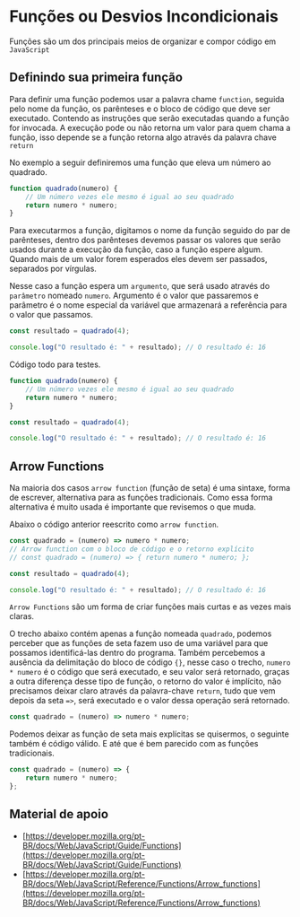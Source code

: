 # Funções ou Desvios Incondicionais

Funções são um dos principais meios de organizar e compor código em `JavaScript`

## Definindo sua primeira função

Para definir uma função podemos usar a palavra chame `function`, seguida pelo
nome da função, os parênteses e o bloco de código que deve ser executado.
Contendo as instruções que serão executadas quando a função for invocada.
A execução pode ou não retorna um valor para quem chama a função, isso 
depende se a função retorna algo através da palavra chave `return`

No exemplo a seguir definiremos uma função que eleva um número ao quadrado.

```js
function quadrado(numero) {
    // Um número vezes ele mesmo é igual ao seu quadrado
    return numero * numero;
}
```

Para executarmos a função, digitamos o nome da função seguido do par de
parênteses, dentro dos parênteses devemos passar os valores que serão
usados durante a execução da função, caso a função espere algum.
Quando mais de um valor forem esperados eles devem ser passados,
separados por vírgulas.

Nesse caso a função espera um `argumento`, que será usado através do 
`parâmetro` nomeado `numero`. Argumento é o valor que passaremos e
parâmetro é o nome especial da variável que armazenará a referência
para o valor que passamos.

```js
const resultado = quadrado(4);

console.log("O resultado é: " + resultado); // O resultado é: 16
```

Código todo para testes.

```js
function quadrado(numero) {
    // Um número vezes ele mesmo é igual ao seu quadrado
    return numero * numero;
}

const resultado = quadrado(4);

console.log("O resultado é: " + resultado); // O resultado é: 16
```

## Arrow Functions

Na maioria dos casos `arrow function` (função de seta) é uma sintaxe, forma de escrever,
alternativa para as funções tradicionais. Como essa forma alternativa
é muito usada é importante que revisemos o que muda.

Abaixo o código anterior reescrito como `arrow function`.

```js
const quadrado = (numero) => numero * numero;
// Arrow function com o bloco de código e o retorno explícito
// const quadrado = (numero) => { return numero * numero; };

const resultado = quadrado(4);

console.log("O resultado é: " + resultado); // O resultado é: 16
```

`Arrow Functions` são um forma de criar funções mais curtas
e as vezes mais claras.

O trecho abaixo contém apenas a função nomeada `quadrado`, podemos
perceber que as funções de seta fazem uso de uma  variável para que
possamos identificá-las dentro do programa. Também percebemos a
ausência da delimitação do bloco de código `{}`, nesse caso o trecho,
`numero * numero` é o código que será executado, e seu valor será
retornado, graças a outra diferença desse tipo de função, o retorno
do valor é implícito, não precisamos deixar claro através da
palavra-chave `return`, tudo que vem depois da seta `=>`, será
executado e o valor dessa operação será retornado.

```js
const quadrado = (numero) => numero * numero;
```

Podemos deixar as função de seta mais explícitas se quisermos,
o seguinte também é código válido. E até que é bem parecido com as
funções tradicionais.

```js
const quadrado = (numero) => {
    return numero * numero;
};
```

## Material de apoio

* [https://developer.mozilla.org/pt-BR/docs/Web/JavaScript/Guide/Functions](https://developer.mozilla.org/pt-BR/docs/Web/JavaScript/Guide/Functions)
* [https://developer.mozilla.org/pt-BR/docs/Web/JavaScript/Reference/Functions/Arrow_functions](https://developer.mozilla.org/pt-BR/docs/Web/JavaScript/Reference/Functions/Arrow_functions)
